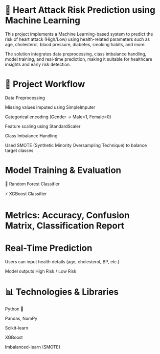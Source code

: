 # 💓 Heart Attack Risk Prediction using Machine Learning

This project implements a Machine Learning-based system to predict the risk of heart attack (High/Low) using health-related parameters such as age, cholesterol, blood pressure, diabetes, smoking habits, and more.

The solution integrates data preprocessing, class imbalance handling, model training, and real-time prediction, making it suitable for healthcare insights and early risk detection.

 # 🚀 Project Workflow

Data Preprocessing

Missing values imputed using SimpleImputer

Categorical encoding (Gender → Male=1, Female=0)

Feature scaling using StandardScaler

Class Imbalance Handling

Used SMOTE (Synthetic Minority Oversampling Technique) to balance target classes

# Model Training & Evaluation

🌲 Random Forest Classifier

⚡ XGBoost Classifier

# Metrics: Accuracy, Confusion Matrix, Classification Report

# Real-Time Prediction

Users can input health details (age, cholesterol, BP, etc.)

Model outputs High Risk / Low Risk

# 📊 Technologies & Libraries

Python 🐍

Pandas, NumPy

Scikit-learn

XGBoost

Imbalanced-learn (SMOTE)
